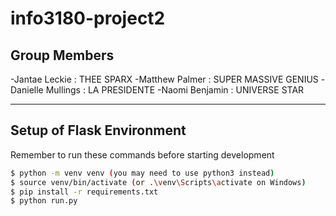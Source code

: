 # info3180-project2

## Group Members

-Jantae Leckie : THEE SPARX
-Matthew Palmer : SUPER MASSIVE GENIUS
-Danielle Mullings : LA PRESIDENTE
-Naomi Benjamin : UNIVERSE STAR

---

## Setup of Flask Environment

Remember to run these commands before starting development

```bash
$ python -m venv venv (you may need to use python3 instead)
$ source venv/bin/activate (or .\venv\Scripts\activate on Windows)
$ pip install -r requirements.txt
$ python run.py
```